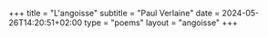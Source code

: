+++
title = "L'angoisse"
subtitle = "Paul Verlaine"
date = 2024-05-26T14:20:51+02:00
type = "poems"
layout = "angoisse"
+++
